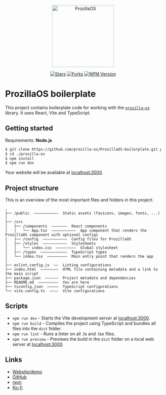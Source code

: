 <div align="center">
  <br />
  <p>
    <a href="https://os.prozilla.dev/"><img src="https://os.prozilla.dev/assets/logo.svg" height="200" alt="ProzillaOS" /></a>
  </p>
  <p>
    <a href="https://github.com/prozilla-os/ProzillaOS"><img alt="Stars" src="https://img.shields.io/github/stars/prozilla-os/ProzillaOS-boilerplate?style=flat-square&color=FED24C&label=%E2%AD%90"></a>
    <a href="https://github.com/prozilla-os/ProzillaOS"><img alt="Forks" src="https://img.shields.io/github/forks/prozilla-os/ProzillaOS-boilerplate?style=flat-square&color=4D9CFF&label=Forks&logo=github"></a>
    <a href="https://www.npmjs.com/package/prozilla-os"><img alt="NPM Version" src="https://img.shields.io/npm/v/prozilla-os?logo=npm&style=flat-square&label=prozilla-os&color=FF4D5B"></a>
  </p>
</div>

# ProzillaOS boilerplate

This project contains boilerplate code for working with the [`prozilla-os`][github] library. It uses React, Vite and TypeScript.

## Getting started

Requirements: **Node.js**

```sh
$ git clone https://github.com/prozilla-os/ProzillaOS-boilerplate.git prozilla-os
$ cd ./prozilla-os
$ npm install
$ npm run dev
```

Your website will be available at [localhost:3000][localhost].

## Project structure

This is an overview of the most important files and folders in this project.

```
.
├── /public  ———————————  Static assets (favicons, images, fonts, ...)
│
├── /src
│   ├── /components  ———————  React components
│   │   └── App.tsx  ———————————  App component that renders the ProzillaOS component with optional configs
│   ├── /config  ———————————  Config files for ProzillaOS
│   ├── /styles  ———————————  Stylesheets
│   │   └── index.css  —————————  Global stylesheet
│   ├── /types  ————————————  TypeScript types
│   └── index.tsx  —————————  Main entry point that renders the app
│
├── eslint.config.js  ——  Linting configurations
├── index.html  ————————  HTML file containing metadata and a link to the main script
├── package.json  ——————  Project metadata and dependencies
├── README.md  —————————  You are here
├── tsconfig.json  —————  TypeScript configurations
└── vite.config.ts  ————  Vite configurations
```

## Scripts

- `npm run dev` - Starts the Vite development server at [localhost:3000][localhost].
- `npm run build` - Compiles the project using TypeScript and bundles all files into the `dist` folder.
- `npm run lint` - Runs a linter on all .ts and .tsx files.
- `npm run preview` - Previews the build in the `dist` folder on a local web server at [localhost:3000][localhost].

## Links

- [Website/demo][website]
- [GitHub][github]
- [npm][npm]
- [Ko-fi][ko-fi]

[website]: https://os.prozilla.dev/
[github]: https://github.com/prozilla-os/ProzillaOS/tree/convert-to-monorepo/packages/prozilla-os
[npm]: https://www.npmjs.com/package/prozilla-os
[ko-fi]: https://ko-fi.com/prozilla
[localhost]: http://localhost:3000/